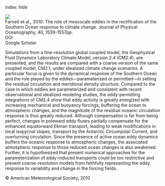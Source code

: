 index: hide

<div class="Citation">
    <div class="Citation-thumb CitationThumb-linked"  data-href="https://doi.org/10.1175/2010jpo4353.1">
      <img src="https://static.claimspace.cloud/climate-study-static/refs/thumbs/12/Farneti_et_al_2010-thumb.png" />
    </div>

  <div class="Citation-body">
    <div class="Citation-text">Farneti et al., 2010: The role of mesoscale eddies in the rectification of the Southern Ocean response to climate change. <span class="Article-journal">Journal of Physical Oceanography, </span><span class="Article-volume">40, </span>1539-1557pp.</div>
    <div class="Citation-links">
      <div class="CitationLink" data-href="https://doi.org/10.1175/2010jpo4353.1">
        <div class="CitationLink-icon CitationLink-Doi"></div>
        <div class="CitationLink-text">DOI</div>
      </div>
      <div class="CitationLink" data-href="https://scholar.google.com/scholar?q=10.1175/2010jpo4353.1">
        <div class="CitationLink-icon CitationLink-Scholar"></div>
        <div class="CitationLink-text">Google Scholar</div>
      </div>
    </div>
  </div>
</div>

Simulations from a fine-resolution global coupled model, the Geophysical Fluid Dynamics Laboratory Climate Model, version 2.4 (CM2.4), are presented, and the results are compared with a coarse version of the same coupled model, CM2.1, under idealized climate change scenarios. A particular focus is given to the dynamical response of the Southern Ocean and the role played by the eddies—parameterized or permitted—in setting the residual circulation and meridional density structure. Compared to the case in which eddies are parameterized and consistent with recent observational and idealized modeling studies, the eddy-permitting integrations of CM2.4 show that eddy activity is greatly energized with increasing mechanical and buoyancy forcings, buffering the ocean to atmospheric changes, and the magnitude of the residual oceanic circulation response is thus greatly reduced. Although compensation is far from being perfect, changes in poleward eddy fluxes partially compensate for the enhanced equatorward Ekman transport, leading to weak modifications in local isopycnal slopes, transport by the Antarctic Circumpolar Current, and overturning circulation. Since the presence of active ocean eddy dynamics buffers the oceanic response to atmospheric changes, the associated atmospheric response to those reduced ocean changes is also weakened. Further, it is hypothesized that present numerical approaches for the parameterization of eddy-induced transports could be too restrictive and prevent coarse-resolution models from faithfully representing the eddy response to variability and change in the forcing fields.

<div class="Citation-copy">
&copy; American Meteorological Society, 2010
</div>